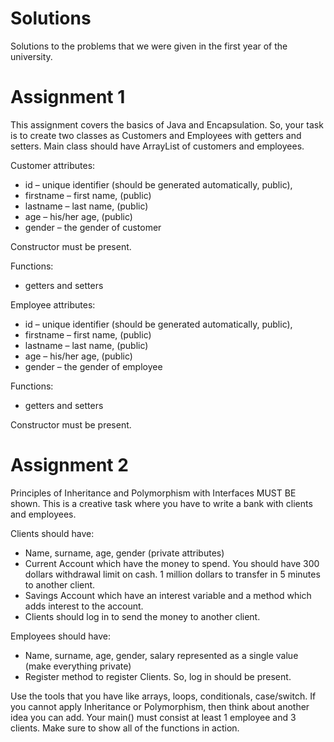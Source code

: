 # Solutions
Solutions to the problems that we were given in the first year of the university.

# Assignment 1
This assignment covers the basics of Java and Encapsulation. So, your task is to create two classes as Customers and Employees with getters and setters. Main class should have ArrayList of customers and employees.

Customer attributes:
-	id – unique identifier (should be generated automatically, public), 
-	firstname – first name, (public)
-	lastname – last name, (public)
-	age – his/her age, (public)
-	gender – the gender of customer

Constructor must be present.

Functions:
- getters and setters

Employee attributes:
-	id – unique identifier (should be generated automatically, public), 
-	firstname – first name, (public)
-	lastname – last name, (public)
-	age – his/her age, (public)
-	gender – the gender of employee

Functions: 
-	getters and setters

Constructor must be present.

# Assignment 2
Principles of Inheritance and Polymorphism with Interfaces MUST BE shown. This is a creative task where you have to write a bank with clients and employees.

Clients should have:
- Name, surname, age, gender (private attributes)
- Current Account which have the money to spend. You should have 300 dollars withdrawal limit on cash. 1 million dollars to transfer in 5 minutes to another client.
- Savings Account which have an interest variable and a method which adds interest to the account.
- Clients should log in to send the money to another client.

Employees should have:
- Name, surname, age, gender, salary represented as a single value (make everything private)
- Register method to register Clients. So, log in should be present.

Use the tools that you have like arrays, loops, conditionals, case/switch. If you cannot apply Inheritance or Polymorphism, then think about another idea you can add. Your main() must consist at least 1 employee and 3 clients. Make sure to show all of the functions in action.
